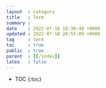 ```yaml
---
layout  : category
title   : Term
summary : 
date    : 2022-07-18 18:30:40 +0900
updated : 2022-07-18 20:55:09 +0900
tag     : term
toc     : true
public  : true
parent  : [[/index]]
latex   : false
---
```

* TOC
  {:toc}

